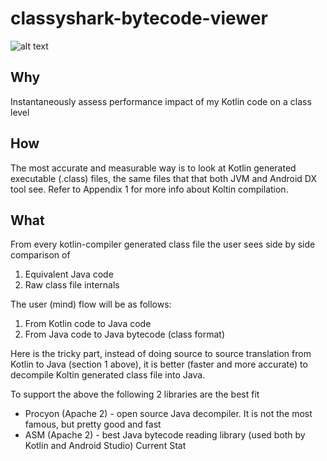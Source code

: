 # classyshark-bytecode-viewer

![alt text](https://github.com/borisf/classyshark-bytecode-viewer/blob/master/img/CS%20Viewer.png)

## Why
Instantaneously assess performance impact of my Kotlin code on a class level
## How
The most accurate and measurable way is to look at Kotlin generated executable (.class) files, the same files that that both JVM and Android DX tool see. Refer to Appendix 1 for more info about Koltin compilation. 
## What
From every kotlin-compiler generated class file the user sees side by side comparison of

1. Equivalent Java code
2. Raw class file internals
 
The user (mind) flow will be as follows:
1. From Kotlin code to Java code
2. From Java code to Java bytecode (class format)
 
Here is the tricky part, instead of doing source to source translation from Kotlin to Java (section 1 above), it is 
better (faster and more accurate) to decompile Koltin generated class file into Java.
 
To support the above the following 2 libraries are the best fit
* Procyon (Apache 2) - open source Java decompiler. It is not the most famous, but pretty good and fast
* ASM (Apache 2) - best Java bytecode reading library (used both by Kotlin and Android Studio)
Current Stat
